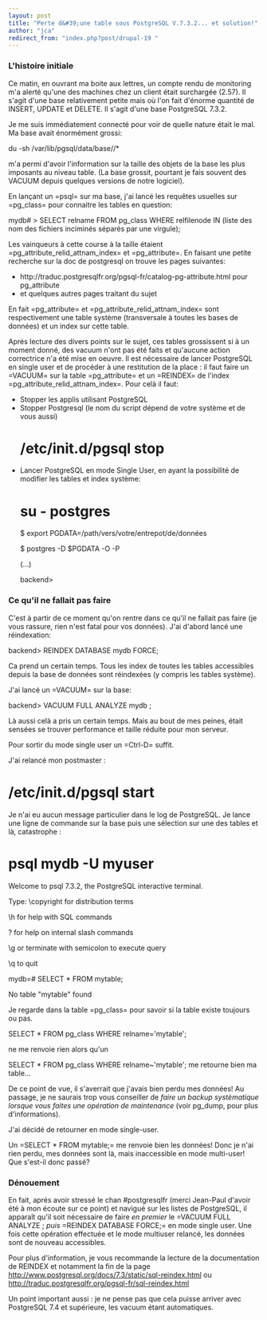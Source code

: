 ```yaml
---
layout: post
title: "Perte d&#39;une table sous PostgreSQL V.7.3.2... et solution!"
author: "jca"
redirect_from: "index.php?post/drupal-19 "
---
```



<p></p>

<!--more-->


<h3>L'histoire initiale</h3>

<p>

Ce matin, en ouvrant ma boite aux lettres, un compte rendu de monitoring m'a alerté qu'une des machines chez un client était surchargée (2.57). Il s'agit d'une base relativement petite mais où l'on fait d'énorme quantité de INSERT, UPDATE et DELETE. Il s'agit d'une base PostgreSQL 7.3.2.</p>

<p>

Je me suis immédiatement connecté pour voir de quelle nature était le mal. Ma base avait énormément grossi:

</p>

<p>

<verbatim>

du -sh /var/lib/pgsql/data/base/<identifiant de="" la="" base="">/*

</identifiant>

m'a permi d'avoir l'information sur la taille des objets de la base les plus imposants au niveau table. (La base grossit, pourtant je fais souvent des VACUUM depuis quelques versions de notre logiciel).</verbatim></p>

<p>

En lançant un =psql= sur ma base, j'ai lancé les requêtes usuelles sur =pg_class= pour connaitre les tables en question:<br />

<verbatim>

mydb# &gt; SELECT relname FROM pg_class WHERE relfilenode IN (liste des nom des fichiers inciminés séparés par une virgule);

</verbatim>

</p>

<p>

Les vainqueurs à cette course à la taille étaient =pg_attribute_relid_attnam_index= et =pg_attribute=. En faisant une petite recherche sur la doc de postgresql on trouve les pages suivantes:</p>

<ul>

<li>http://traduc.postgresqlfr.org/pgsql-fr/catalog-pg-attribute.html pour pg_attribute</li>

<li>et quelques autres pages traitant du sujet</li>

</ul>

<p>

En fait =pg_attribute= et =pg_attribute_relid_attnam_index= sont respectivement une table système (transversale à toutes les bases de données) et un index sur cette table.</p>

<p>

Aprés lecture des divers points sur le sujet, ces tables grossissent si à un moment donné, des vacuum n'ont pas été faits et qu'aucune action correctrice n'a été mise en oeuvre. Il est nécessaire de lancer PostgreSQL en single user et de procéder à une restitution de la place : il faut faire un =VACUUM= sur la table =pg_attribute= et un =REINDEX= de l'index =pg_attribute_relid_attnam_index=. Pour celà il faut:</p>

<ul>

<li>Stopper les applis utilisant PostgreSQL</li>

<li>Stopper Postgresql (le nom du script dépend de votre système et de vous aussi)<br />

<verbatim>

# /etc/init.d/pgsql stop

</verbatim>

</li>

<li>Lancer PostgreSQL en mode Single User, en ayant la possibilité de modifier les tables et index système:<br />

<verbatim>

# su - postgres

$ export PGDATA=/path/vers/votre/entrepot/de/données

$ postgres -D $PGDATA -O -P <votre base="">

(...)

backend&gt;

</votre>

</verbatim></li>

</ul>

<h3>Ce qu'il ne fallait pas faire</h3>

<p>

C'est à partir de ce moment qu'on rentre dans ce qu'il ne fallait pas faire (je vous rassure, rien n'est fatal pour vos données). J'ai d'abord lancé une réindexation:<br />

<verbatim>

backend&gt; REINDEX DATABASE mydb FORCE;

</verbatim>

Ca prend un certain temps. Tous les index de toutes les tables accessibles depuis la base de données sont réindexées (y compris les tables système).</p>

<p>

J'ai lancé un =VACUUM= sur la base:<br />

<verbatim>

backend&gt; VACUUM FULL ANALYZE mydb ;

</verbatim>

Là aussi celà a pris un certain temps. Mais au bout de mes peines, était sensées se trouver performance et taille réduite pour mon serveur.

Pour sortir du mode single user un =Ctrl-D= suffit.</p>

<p>

J'ai relancé mon postmaster :<br />

<verbatim>

# /etc/init.d/pgsql start

</verbatim>

</p>

<p>

Je n'ai eu aucun message particulier dans le log de PostgreSQL. Je lance une ligne de commande sur la base puis une sélection sur une des tables et là, catastrophe :<br />

<verbatim>

# psql mydb -U myuser

Welcome to psql 7.3.2, the PostgreSQL interactive terminal.

Type:  \copyright for distribution terms

\h for help with SQL commands

\? for help on internal slash commands

\g or terminate with semicolon to execute query

\q to quit

mydb=# SELECT * FROM mytable;

No table "mytable" found

</verbatim>

</p>

<p>

Je regarde dans la table =pg_class= pour savoir si la table existe toujours ou pas.<br />

<verbatim>

SELECT * FROM pg_class WHERE relname='mytable';

</verbatim>

ne me renvoie rien alors qu'un<br />

<verbatim>SELECT * FROM pg_class WHERE relname~'mytable';</verbatim> me retourne bien ma table... </p>

<p>

De ce point de vue, il s'averrait que j'avais bien perdu mes données! Au passage, je ne saurais trop vous conseiller de *faire un backup systèmatique lorsque vous faites une opération de maintenance* (voir pg_dump, pour plus d'informations).</p>

<p>

J'ai décidé de retourner en mode single-user.

Un =SELECT * FROM mytable;= me renvoie bien les données! Donc je n'ai rien perdu, mes données sont là, mais inaccessible en mode multi-user! Que s'est-il donc passé?</p>

<h3>Dénouement</h3>

<p>

En fait, aprés avoir stressé le chan #postgresqlfr (merci Jean-Paul d'avoir été à mon écoute sur ce point) et navigué sur les listes de PostgreSQL, il apparaît qu'il soit nécessaire de faire *en premier* le =VACUUM FULL ANALYZE <nom db="">; *puis* =REINDEX DATABASE <nom db=""> FORCE;= en mode single user. Une fois cette opération effectuée et le mode multiuser relancé, les données sont de nouveau accessibles.</nom></nom></p>

<p>

Pour plus d'information, je vous recommande la lecture de la documentation de REINDEX et notamment la fin de la page <a href="http://www.postgresql.org/docs/7.3/static/sql-reindex.html">http://www.postgresql.org/docs/7.3/static/sql-reindex.html</a> ou <a href="http://traduc.postgresqlfr.org/pgsql-fr/sql-reindex.html">http://traduc.postgresqlfr.org/pgsql-fr/sql-reindex.html</a>

</p>

<p>

Un point important aussi : je ne pense pas que cela puisse arriver avec PostgreSQL 7.4 et supérieure, les vacuum étant automatiques.</p>